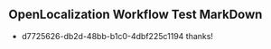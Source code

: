 ## OpenLocalization Workflow Test MarkDown

* d7725626-db2d-48bb-b1c0-4dbf225c1194 
thanks!



<!--HONumber=Jan16_HO4-->
